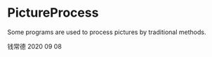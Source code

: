 # PictureProcess
Some programs are  used to process pictures by traditional methods. 

钱常德 2020 09 08